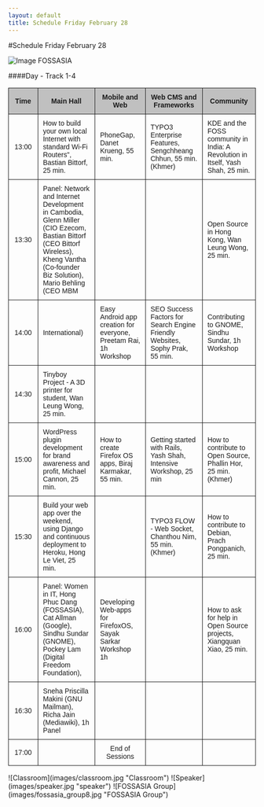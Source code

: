 ```yaml
---
layout: default
title: Schedule Friday February 28
---
```


#Schedule Friday February 28

![Image FOSSASIA](images/img1146.jpg "Image FOSSASIA")

####Day - Track 1-4

<style type="text/css">
.tg {
  border-collapse: collapse;
  border-spacing: 0;
}
.tg td {
  font-family: Arial, sans-serif;
  font-size: 14px;
  padding: 10px 10px;
  border-style: solid;
  border-width: 1px;
  overflow: hidden;
  word-break: normal;
}
.tg th {
  font-family: Arial, sans-serif;
  font-size: 14px;
  font-weight: normal;
  padding: 10px 10px;
  border-style: solid;
  border-width: 1px;
  overflow: hidden;
  word-break: normal;
}
.tg .tg-s6z2 {
  text-align: center;
}
.tg .tg-ipa1 {
  font-weight: bold;
  background-color: #c0c0c0;
  text-align: center;
}
</style>
<table class="tg" style="undefined;table-layout: fixed; width: 828px auto;">
  <colgroup>
    <col style="width: 86.19999998807907px">
    <col style="width: 204.19999998807907px">
    <col style="width: 182.19999998807907px">
    <col style="width: 178.19999998807907px">
    <col style="width: 177.19999998807907px">
  </colgroup>
  <tr>
    <th class="tg-ipa1">Time</th>
    <th class="tg-ipa1">Main Hall</th>
    <th class="tg-ipa1">Mobile and Web</th>
    <th class="tg-ipa1">Web CMS and Frameworks</th>
    <th class="tg-ipa1">Community</th>
  </tr>
  <tr>
    <td class="tg-s6z2">13:00</td>
    <td class="tg-031e">How to build your own local Internet with standard Wi-Fi Routers", Bastian Bittorf, 25 min.</td>
    <td class="tg-031e">PhoneGap, Danet Krueng, 55 min.</td>
    <td class="tg-031e">TYPO3 Enterprise Features, Sengchheang Chhun, 55 min. (Khmer)</td>
    <td class="tg-031e">KDE and the FOSS community in India: A Revolution in Itself, Yash Shah, 25 min.</td>
  </tr>
  <tr>
    <td class="tg-s6z2">13:30</td>
    <td class="tg-031e">Panel: Network and Internet Development in Cambodia, Glenn Miller (CIO Ezecom, Bastian Bittorf (CEO Bittorf Wireless), Kheng Vantha (Co-founder Biz Solution), Mario Behling (CEO MBM</td>
    <td class="tg-031e"></td>
    <td class="tg-031e"></td>
    <td class="tg-031e">Open Source in Hong Kong, Wan Leung Wong, 25 min.</td>
  </tr>
  <tr>
    <td class="tg-s6z2">14:00</td>
    <td class="tg-031e">International)</td>
    <td class="tg-031e">Easy Android app creation for everyone, Preetam Rai, 1h Workshop</td>
    <td class="tg-031e">SEO Success Factors for Search Engine Friendly Websites, Sophy Prak, 55 min.</td>
    <td class="tg-031e">Contributing to GNOME, Sindhu Sundar, 1h Workshop</td>
  </tr>
  <tr>
    <td class="tg-s6z2">14:30</td>
    <td class="tg-031e">Tinyboy Project - A 3D printer for student, Wan Leung Wong, 25 min.</td>
    <td class="tg-031e"></td>
    <td class="tg-031e"></td>
    <td class="tg-031e"></td>
  </tr>
  <tr>
    <td class="tg-s6z2">15:00</td>
    <td class="tg-031e">WordPress plugin development for brand awareness and profit, Michael Cannon, 25 min.</td>
    <td class="tg-031e">How to create Firefox OS apps, Biraj Karmakar, 55 min.</td>
    <td class="tg-031e">Getting started with Rails, Yash Shah, Intensive Workshop, 25 min</td>
    <td class="tg-031e">How to contribute to Open Source, Phallin Hor, 25 min. (Khmer)</td>
  </tr>
  <tr>
    <td class="tg-s6z2">15:30</td>
    <td class="tg-031e">Build your web app over the weekend, using Django and continuous deployment to Heroku, Hong Le Viet, 25 min.</td>
    <td class="tg-031e"></td>
    <td class="tg-031e">TYPO3 FLOW - Web Socket, Chanthou Nim, 55 min. (Khmer)</td>
    <td class="tg-031e">How to contribute to Debian, Prach Pongpanich, 25 min.</td>
  </tr>
  <tr>
    <td class="tg-s6z2">16:00</td>
    <td class="tg-031e">Panel: Women in IT, Hong Phuc Dang (FOSSASIA), Cat Allman (Google), Sindhu Sundar (GNOME), Pockey Lam (Digital Freedom Foundation),</td>
    <td class="tg-031e">Developing Web-apps for FirefoxOS, Sayak Sarkar Workshop 1h</td>
    <td class="tg-031e"></td>
    <td class="tg-031e">How to ask for help in Open Source projects, Xiangquan Xiao, 25 min.</td>
  </tr>
  <tr>
    <td class="tg-s6z2">16:30</td>
    <td class="tg-031e">Sneha Priscilla Makini (GNU Mailman), Richa Jain (Mediawiki), 1h Panel</td>
    <td class="tg-031e"></td>
    <td class="tg-031e"></td>
    <td class="tg-031e"></td>
  </tr>
  <tr>
    <td class="tg-s6z2">17:00</td>
    <td class="tg-031e"></td>
    <td class="tg-s6z2">End of Sessions</td>
    <td class="tg-031e"></td>
    <td class="tg-031e"></td>
  </tr>
</table>
![Classroom](images/classroom.jpg "Classroom")
![Speaker](images/speaker.jpg "speaker")
![FOSSASIA Group](images/fossasia_group8.jpg "FOSSASIA Group")